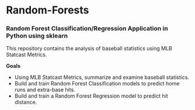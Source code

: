 # Random-Forests
### Random Forest Classification/Regression Application in Python using sklearn

This repository contains the analysis of baseball statistics using MLB Statcast Metrics.

**Goals**

- Using MLB Statcast Metrics, summarize and examine baseball statistics.
- Build and train Random Forest Classification models to predict home runs and extra-base hits.
- Build and train a Random Forest Regression model to predict hit distance.

